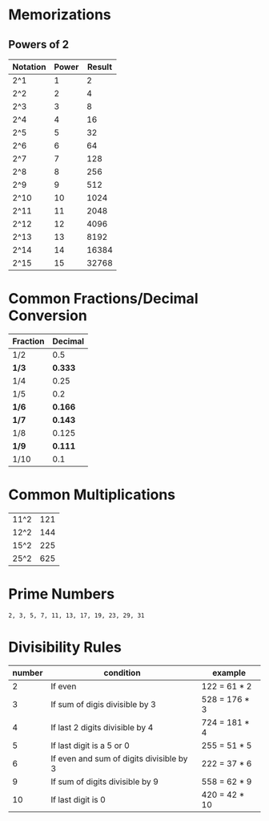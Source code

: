 # Memorizations

## Powers of 2

| Notation | Power | Result |
| -------- | ----- | ------ |
| 2^1      | 1     | 2      |
| 2^2      | 2     | 4      |
| 2^3      | 3     | 8      |
| 2^4      | 4     | 16     |
| 2^5      | 5     | 32     |
| 2^6      | 6     | 64     |
| 2^7      | 7     | 128    |
| 2^8      | 8     | 256    |
| 2^9      | 9     | 512    |
| 2^10     | 10    | 1024   |
| 2^11     | 11    | 2048   |
| 2^12     | 12    | 4096   |
| 2^13     | 13    | 8192   |
| 2^14     | 14    | 16384  |
| 2^15     | 15    | 32768  |

# Common Fractions/Decimal Conversion

| Fraction | Decimal   |
| -------- | --------- |
| 1/2      | 0.5       |
| **1/3**  | **0.333** |
| 1/4      | 0.25      |
| 1/5      | 0.2       |
| **1/6**  | **0.166** |
| **1/7**  | **0.143** |
| 1/8      | 0.125     |
| **1/9**  | **0.111** |
| 1/10     | 0.1       |

# Common Multiplications

|      |     |
| ---- | --- |
| 11^2 | 121 |
| 12^2 | 144 |
| 15^2 | 225 |
| 25^2 | 625 |

# Prime Numbers

```
2, 3, 5, 7, 11, 13, 17, 19, 23, 29, 31
```

# Divisibility Rules

| number | condition                                | example       |
| ------ | ---------------------------------------- | ------------- |
| 2      | If even                                  | 122 = 61 * 2  |
| 3      | If sum of digis divisible by 3           | 528 = 176 * 3 |
| 4      | If last 2 digits divisible by 4          | 724 = 181 * 4 |
| 5      | If last digit is a 5 or 0                | 255 = 51 * 5  |
| 6      | If even and sum of digits divisible by 3 | 222 = 37 * 6  |
| 9      | If sum of digits divisible by 9          | 558 = 62 * 9  |
| 10     | If last digit is 0                       | 420 = 42 * 10 |
